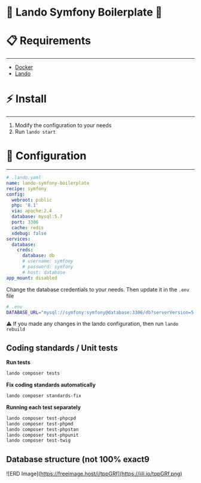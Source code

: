# 🚀 Lando Symfony Boilerplate 🎼

# 📋 Requirements

---

- [Docker](http://docker.com)
- [Lando](http://lando.dev)

# ⚡ Install

---

1. Modify the configuration to your needs
2. Run `lando start`

# 🔧 Configuration

---

```yaml
# .lando.yaml
name: lando-symfony-boilerplate
recipe: symfony
config:
  webroot: public
  php: '8.1'
  via: apache:2.4
  database: mysql:5.7
  port: 3306
  cache: redis
  xdebug: false
services:
  database:
    creds:
      database: db
      # username: symfony
      # password: symfony
      # host: database
app_mount: disabled
```

Change the database credentials to your needs. Then update it in the `.env` file

```bash
# .env
DATABASE_URL="mysql://symfony:symfony@database:3306/db?serverVersion=5.7&charset=utf8mb4"
```

⚠️ If you made any changes in the lando configuration, then run `lando rebuild`

## Coding standards / Unit tests

**Run tests**

```sh
lando composer tests
```

**Fix coding standards automatically**
```sh
lando composer standards-fix
```

**Running each test separately**
```sh
lando composer test-phpcpd
lando composer test-phpmd
lando composer test-phpstan
lando composer test-phpunit
lando composer test-twig
```

## Database structure (not 100% exact9

![ERD Image](https://freeimage.host/i/tppGRf](https://iili.io/tppGRf.png)
